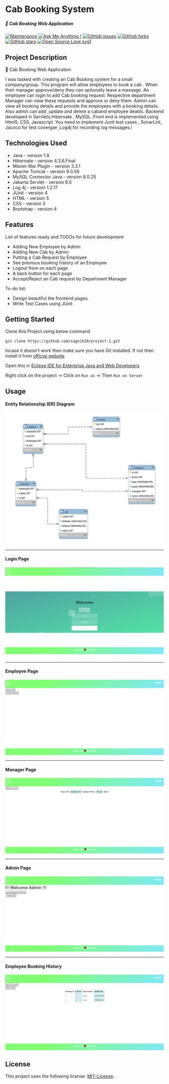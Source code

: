 # Cab Booking System
##### 🚀 Cab Booking Web Application

[![Maintenance](https://img.shields.io/badge/Maintained%3F-yes-green.svg)](https://github.com/sagnik20/project-1/graphs/commit-activity) 
[![Ask Me Anything !](https://img.shields.io/badge/Ask%20me-anything-1abc9c.svg)](https://GitHub.com/sagnik20/ama) 
[![GitHub issues](https://img.shields.io/github/issues/sagnik20/project-1)](https://github.com/sagnik20/project-1/issues)
[![GitHub forks](https://img.shields.io/github/forks/sagnik20/project-1?style=social)](https://github.com/sagnik20/project-1/network) 
[![GitHub stars](https://img.shields.io/github/stars/sagnik20/project-1?style=social)](https://github.com/sagnik20/project-1/stargazers) 
[![Open Source Love svg1](https://badges.frapsoft.com/os/v1/open-source.svg?v=103)](https://github.com/ellerbrock/open-source-badges/)

## Project Description

🚀 Cab Booking Web Application

I was tasked with creating an Cab Booking system for a small company/group. This program will allow employees to book a cab . When their manager approve/deny they can optionally leave a message. An employee can login to add Cab booking request. Respective department Manager can view these requests and approve or deny them. Admin can view all booking details and provide the employees with a booking details. Also admin can add ,update and delete a caband employee deatils. Backend developed in Servlets,Hibernate , MySQL .Front end is implemented using Html5, CSS, Javascript .You need to implement Junit test cases , SonarLint, Jacoco for test covergae ,Log4j for recording log messages.!

## Technologies Used

* Java - version 1.8
* Hibernate - version 4.3.6.Final
* Maven War Plugin - version 3.3.1
* Apache Tomcat - version 9.0.58
* MySQL Connector Java - version 8.0.25
* Jakarta Servlet - version 6.0
* Log 4j - version 1.2.17
* JUnit - version 4
* HTML - version 5
* CSS - version 3
* Bootstrap - version 4


## Features

List of features ready and TODOs for future development
* Adding New Employee by Admin
* Adding New Cab by Admin
* Putting a Cab Request by Employee
* See previous booking history of an Employee
* Logout from on each page
* A back button for each page
* Accept/Reject an Cab request by Department Manager

To-do list:
* Design beautiful the frontend pages. 
* Write Test Cases using JUnit

## Getting Started
   
Clone this Project using below command

```
git clone https://github.com/sagnik20/project-1.git
```
Incase it doesn't work then make sure you have Git installed. If not then install it from [official website](https://git-scm.com/downloads)

Open this in [Eclipse IDE for Enterprise Java and Web Developers ](https://www.eclipse.org/downloads/packages/release/2021-12/r/eclipse-ide-enterprise-java-and-web-developers)

Right click on the project -> Click on `Run as` -> Then `Run on Server`

## Usage

#### Entity Relationship (ER) Diagram

![ER Diagram](https://github.com/sagnik20/project-1/blob/main/Images/Project1-ER-Diagram-1.jpg "Project 1 ER Diagram")

***

#### Login Page

![Login Page](https://github.com/sagnik20/project-1/blob/main/Images/login-page.png "Project 1 Login Page")

***

#### Employee Page

![Employee Page](https://github.com/sagnik20/project-1/blob/main/Images/after-employee-login.png "Project 1 Employee Page after Login")

***

#### Manager Page

![Manager Login Page](https://github.com/sagnik20/project-1/blob/main/Images/manager-page.png "Project 1 Manager Page after Login")

***

#### Admin Page

![Admin Login Page](https://github.com/sagnik20/project-1/blob/main/Images/admin-login.png "Project 1 Admin Page after Login")

***

#### Employee Booking History

![Employee Booking History Page](https://github.com/sagnik20/project-1/blob/main/Images/bookinf%20History%20of%20Employee.png "Project 1 Employee Booking History")

## License

This project uses the following license: [MIT-License](<https://github.com/sagnik20/project-1/blob/main/LICENSE>).

